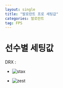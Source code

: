 ```yaml
---
layout: single
title: "발로란트 프로 세팅값"
categories: 발로란트
tag: FPS
---
```

# 선수별 세팅값
DRX :
* ![stax](C:\Users\cftxs\Desktop\SOFTWEB\thjjm.github.io\images\2022-11-13-first\stax-1669655434579-1.png)

* ![zest](C:\Users\cftxs\Desktop\SOFTWEB\thjjm.github.io\images\2022-11-13-first\zest-1669655438932-3.png)
